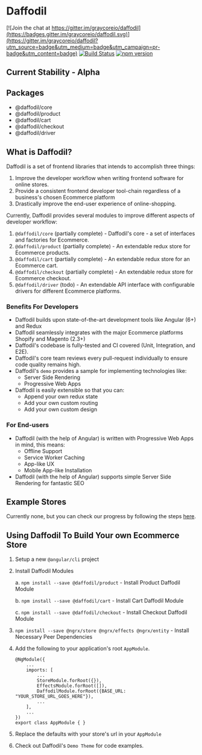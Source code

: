 # Daffodil
[![Join the chat at https://gitter.im/graycoreio/daffodil](https://badges.gitter.im/graycoreio/daffodil.svg)](https://gitter.im/graycoreio/daffodil?utm_source=badge&utm_medium=badge&utm_campaign=pr-badge&utm_content=badge)
[![Build Status](https://graycore.visualstudio.com/Daffodil/_apis/build/status/Daffodil-CI?branchName=develop)](https://graycore.visualstudio.com/Daffodil/_build/latest?definitionId=6&branchName=develop)
[![npm version](https://badge.fury.io/js/%40daffodil%2Fcore.svg)](https://www.npmjs.com/@daffodil/checkout)

## Current Stability - Alpha

## Packages
* @daffodil/core
* @daffodil/product
* @daffodil/cart
* @daffodil/checkout
* @daffodil/driver

## What is Daffodil?
Daffodil is a set of frontend libraries that intends to accomplish three things:
1. Improve the developer workflow when writing frontend software for online stores.
2. Provide a consistent frontend developer tool-chain regardless of a business's chosen Ecommerce platform
3. Drastically improve the end-user experience of online-shopping.

Currently, Daffodil provides several modules to improve different aspects of developer workflow:

1. `@daffodil/core` (partially complete) - Daffodil's core - a set of interfaces and factories for Ecommerce.
2. `@daffodil/product` (partially complete) - An extendable redux store for Ecommerce products.
2. `@daffodil/cart` (partially complete) - An extendable redux store for an Ecommerce cart.
2. `@daffodil/checkout` (partially complete) - An extendable redux store for Ecommerce checkout.
3. `@daffodil/driver` (todo) - An extendable API interface with configurable drivers for different Ecommerce platforms.

### Benefits For Developers

* Daffodil builds upon state-of-the-art development tools like Angular (6+) and Redux
* Daffodil seamlessly integrates with the major Ecommerce platforms Shopify and Magento (2.3+)
* Daffodil's codebase is fully-tested and CI covered (Unit, Integration, and E2E).
* Daffodil's core team reviews every pull-request individually to ensure code quality remains high.
* Daffodil's `demo` provides a sample for implementing technologies like:
   * Server Side Rendering
   * Progressive Web Apps
* Daffodil is easily extensible so that you can:
  * Append your own redux state 
  * Add your own custom routing
  * Add your own custom design

### For End-users

* Daffodil (with the help of Angular) is written with Progressive Web Apps in mind, this means:
  * Offline Support
  * Service Worker Caching
  * App-like UX
  * Mobile App-like Installation
* Daffodil (with the help of Angular) supports simple Server Side Rendering for fantastic SEO

## Example Stores
Currently none, but you can check our progress by following the steps [here](https://github.com/graycoreio/daffodil/blob/develop/docs/DEVELOPER.md#running-the-example-demo).

## Using Daffodil To Build Your own Ecommerce Store
1. Setup a new `@angular/cli` project
2. Install Daffodil Modules
    
    a. `npm install --save @daffodil/product` - Install Product Daffodil Module
    
    b. `npm install --save @daffodil/cart` - Install Cart Daffodil Module
    
    c. `npm install --save @daffodil/checkout` - Install Checkout Daffodil Module
3. `npm install --save @ngrx/store @ngrx/effects @ngrx/entity` - Install Necessary Peer Dependencies
4. Add the following to your application's root `AppModule`.
    ```
    @NgModule({
        ...
        imports: [
            ...
            StoreModule.forRoot({}),
            EffectsModule.forRoot([]),
            DaffodilModule.forRoot({BASE_URL: "YOUR_STORE_URL_GOES_HERE"}),
            ...
        ],
        ...
    })
    export class AppModule { }
    ```
5. Replace the defaults with your store's url in your `AppModule`
6. Check out Daffodil's `Demo Theme` for code examples.
